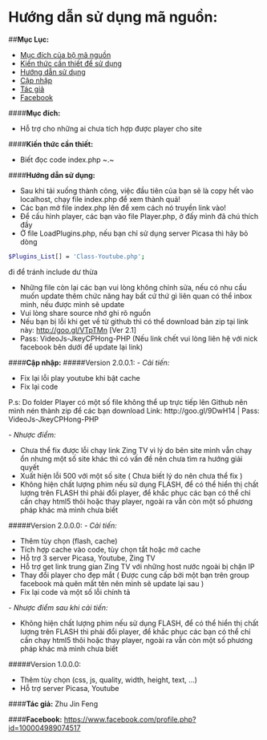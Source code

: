 # Hướng dẫn sử dụng mã nguồn:

##**Mục Lục:**
- [Mục đích của bộ mã nguồn](https://github.com/House-FengFeng/Plugin-play-videojs/tree/master#m%E1%BB%A5c-%C4%91%C3%ADch)
- [Kiến thức cần thiết để sử dụng](https://github.com/House-FengFeng/Plugin-play-videojs/tree/master#ki%E1%BA%BFn-th%E1%BB%A9c-c%E1%BA%A7n-thi%E1%BA%BFt)
- [Hướng dẫn sử dụng](https://github.com/House-FengFeng/Plugin-play-videojs/tree/master#h%C6%B0%E1%BB%9Bng-d%E1%BA%ABn-s%E1%BB%AD-d%E1%BB%A5ng)
- [Cập nhập](https://github.com/House-FengFeng/Plugin-play-videojs/blob/master/README.md#c%E1%BA%ADp-nh%E1%BA%ADp)
- [Tác giả](https://github.com/House-FengFeng/Plugin-play-videojs/tree/master#t%C3%A1c-gi%E1%BA%A3-zhu-jin-feng)
- [Facebook](https://github.com/House-FengFeng/Plugin-play-videojs/tree/master#facebook-httpswwwfacebookcomprofilephpid100004989074517)

####**Mục đích:**
- Hỗ trợ cho những ai chưa tích hợp được player cho site

####**Kiến thức cần thiết:**
- Biết đọc code index.php ~.~

####**Hướng dẫn sử dụng:**
- Sau khi tải xuống thành công, việc đầu tiên của bạn sẽ là copy hết vào localhost, chạy file index.php để xem thành quả!
- Các bạn mở file index.php lên để xem cách nó truyền link vào!
- Để cấu hình player, các bạn vào file Player.php, ở đấy mình đã chú thích đầy 
- Ở file LoadPlugins.php, nếu bạn chỉ sử dụng server Picasa thì hãy bỏ dòng
```sh
$Plugins_List[] = 'Class-Youtube.php';
```
đi để tránh include dư thừa
- Những file còn lại các bạn vui lòng không chỉnh sửa, nếu có nhu cầu muốn update thêm chức năng hay bất cứ thứ gì liên quan có thể inbox mình, nếu được mình sẽ update
- Vui lòng share source nhớ ghi rõ nguồn
- Nếu bạn bị lỗi khi get về từ github thì có thể download bản zip tại link này: http://goo.gl/VTpTMn [Ver 2.1]
- Pass: VideoJs-JkeyCPHong-PHP (Nếu link chết vui lòng liên hệ với nick facebook bên dưới để update lại link)

####**Cập nhập:**
#####Version 2.0.0.1:
*- Cải tiến:*
<ul>
<li>Fix lại lỗi play youtube khi bật cache</li>
<li>Fix lại code</li>
</ul>
P.s: Do folder Player có một số file không thể up trực tiếp lên Github nên mình nén thành zip để các bạn download
Link: http://goo.gl/9DwH14 | Pass: VideoJs-JkeyCPHong-PHP

*- Nhược điểm:*
<ul>
<li>Chưa thể fix được lỗi chạy link Zing TV vì lý do bên site mình vẫn chạy ổn nhưng một số site khác thì có vấn đề nên chưa tìm ra hướng giải quyết</li>
<li>Xuất hiện lỗi 500 với một số site ( Chưa biết lý do nên chưa thể fix )</li>
<li>Không hiện chất lượng phim nếu sử dụng FLASH, để có thể hiển thị chất lượng trên FLASH thì phải đổi player, để khắc phục các bạn có thể chỉ cần chạy html5 thôi hoặc thay player, ngoài ra vẫn còn một số phương pháp khác mà mình chưa biết</li>
</ul>

#####Version 2.0.0.0:
*- Cải tiến:*
<ul>
<li>Thêm tùy chọn (flash, cache)</li>
<li>Tích hợp cache vào code, tùy chọn tắt hoặc mở cache</li>
<li>Hỗ trợ 3 server Picasa, Youtube, Zing TV</li>
<li>Hỗ trợ get link trung gian Zing TV với những host nước ngoài bị chặn IP</li>
<li>Thay đổi player cho đẹp mắt ( Được cung cấp bởi một bạn trên group facebook mà quên mất tên nên mình sẽ update lại sau )</li>
<li>Fix lại code và một số lỗi chính tả</li>
</ul>

*- Nhược điểm sau khi cải tiến:*
<ul>
<li>Không hiện chất lượng phim nếu sử dụng FLASH, để có thể hiển thị chất lượng trên FLASH thì phải đổi player, để khắc phục các bạn có thể chỉ cần chạy html5 thôi hoặc thay player, ngoài ra vẫn còn một số phương pháp khác mà mình chưa biết</li>
</ul>

#####Version 1.0.0.0:
- Thêm tùy chọn (css, js, quality, width, height, text, ...)
- Hỗ trợ server Picasa, Youtube

####**Tác giả:** Zhu Jin Feng

####**Facebook:** https://www.facebook.com/profile.php?id=100004989074517
